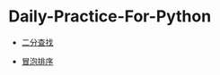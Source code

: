 # Daily-Practice-For-Python

* [二分查找](https://github.com/rickyyangrui/Daily-Practice-For-Python/tree/master/%E5%89%91%E6%8C%87offer/%E4%BA%8C%E5%88%86%E6%9F%A5%E6%89%BE)   

* [冒泡排序](https://github.com/rickyyangrui/Daily-Practice-For-Python/tree/master/%E5%89%91%E6%8C%87offer/%E5%86%92%E6%B3%A1%E6%8E%92%E5%BA%8F)
